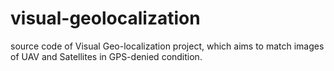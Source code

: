 # visual-geolocalization
source code of Visual Geo-localization project, which aims to match images of UAV and Satellites in GPS-denied condition.
